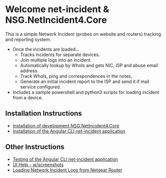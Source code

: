 # Welcome net-incident & NSG.NetIncident4.Core
This is a simple Network Incident (probes on website and routers) tracking and reporting system.
* Once the incidents are loaded...
  * Tracks incidents for separate devices.
  * Join multiple logs into an incident.
  * Automatically lookup by WhoIs and gets NIC, ISP and abuse email address.
  * Track WhoIs, ping and correspondences in the notes,
  * Generate an initial incident report to the ISP and send it if mail service configured.
* Includes a sample powershell and python3 scripts for loading incident from a device.

## Installation Instructions ##
* [Installation of development NSG.NetIncident4.Core](https://github.com/PHuhn/Net.Incident4/wiki/Installation-of-NSG-NetIncident4-Core-(Web-API-and-Identity))
* [Installation of the Angular CLI net-incident application](https://github.com/PHuhn/Net.Incident4/wiki/Installation-of-Angular-net-incident-frontend)

## Other Instructions ##
* [Testing of the Angular CLI net-incident application](https://github.com/PHuhn/net-incident/wiki/Testing-Angular-net-incident-application)
* [UI Help - w/screenshots](https://github.com/PHuhn/net-incident/wiki/UI-Help)
* [Loading Network Incident Logs from Netgear Router](https://github.com/PHuhn/net-incident/wiki/Loading-Network-Incident-Logs)
